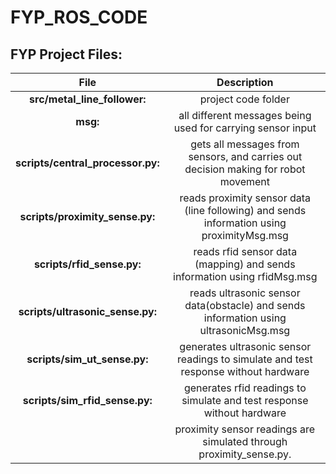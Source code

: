 # FYP_ROS_CODE  

## FYP Project Files:  

| File | Description |
| :---: | :---: |
| **src/metal_line_follower:** | project code folder |
| **msg:** |   all different messages being used for carrying sensor input  |
|**scripts/central_processor.py:**|    gets all messages from sensors, and carries out decision making for robot movement  |
| **scripts/proximity_sense.py:** |   reads proximity sensor data (line following) and sends information using proximityMsg.msg  |
| **scripts/rfid_sense.py:** |   reads rfid sensor data (mapping) and sends information using rfidMsg.msg  |
| **scripts/ultrasonic_sense.py:** |   reads ultrasonic sensor data(obstacle) and sends information using ultrasonicMsg.msg  |
| **scripts/sim_ut_sense.py:** |   generates ultrasonic sensor readings to simulate and test response without hardware   |
| **scripts/sim_rfid_sense.py:** |   generates rfid readings to simulate and test response without hardware  |
|   | proximity sensor readings are simulated through proximity_sense.py.  |
    
    
                                    
